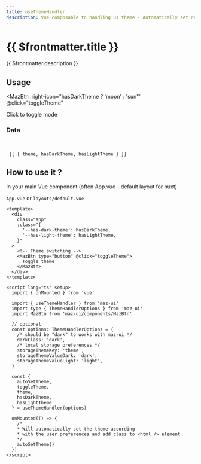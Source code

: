 ```yaml
---
title: useThemeHandler
description: Vue composable to handling UI theme - Automatically set dark and light theme and switch between them
---
```


# {{ $frontmatter.title }}

{{ $frontmatter.description }}

## Usage

<MazBtn
  :right-icon="hasDarkTheme ? 'moon' : 'sun'"
  @click="toggleTheme"
>
  Click to toggle mode
</MazBtn>

### Data

<br />

<code>
 {{ { theme, hasDarkTheme, hasLightTheme } }}
</code>

## How to use it ?

In your main Vue component (often App.vue - default layout for nuxt)

`App.vue` or `layouts/default.vue`

```vue
<template>
  <div
    class="app"
    :class="{
      '--has-dark-theme': hasDarkTheme,
      '--has-light-theme': hasLightTheme,
    }"
  >
    <!-- Theme switching -->
    <MazBtn type="button" @click="toggleTheme">
      Toggle theme
    </MazBtn>
  </div>
</template>

<script lang="ts" setup>
  import { onMounted } from 'vue'

  import { useThemeHandler } from 'maz-ui'
  import type { ThemeHandlerOptions } from 'maz-ui'
  import MazBtn from 'maz-ui/components/MazBtn'

  // optional
  const options: ThemeHandlerOptions = {
    /* should be "dark" to works with maz-ui */
    darkClass: 'dark',
    /* local storage preferences */
    storageThemeKey: 'theme',
    storageThemeValueDark: 'dark',
    storageThemeValueLight: 'light',
  }

  const {
    autoSetTheme,
    toggleTheme,
    theme,
    hasDarkTheme,
    hasLightTheme
  } = useThemeHandler(options)

  onMounted(() => {
    /*
    * Will automatically set the theme according
    * with the user preferences and add class to <html /> element
    */
    autoSetTheme()
  })
</script>
```

<script lang="ts" setup>
  import { onMounted } from 'vue'

  import { useThemeHandler } from 'maz-ui'
  import type { ThemeHandlerOptions } from 'maz-ui'

  // optional
  const options: ThemeHandlerOptions = {
    darkClass: 'dark',
    storageThemeKey: 'theme',
    storageThemeValueDark: 'dark',
    storageThemeValueLight: 'light',
  }

  const {
    autoSetTheme,
    toggleTheme,
    theme,
    hasDarkTheme,
    hasLightTheme
  } = useThemeHandler(options)

  onMounted(() => {
    autoSetTheme()
  })
</script>
